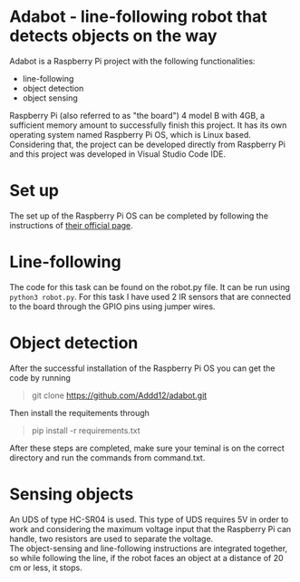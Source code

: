 # Adabot - line-following robot that detects objects on the way
Adabot is a Raspberry Pi project with the following functionalities: 
  - line-following
  - object detection
  - object sensing  

Raspberry Pi (also referred to as "the board") 4 model B with 4GB, a sufficient memory amount to successfully finish this project. It has its own operating system named Raspberry Pi OS, which is Linux based. Considering that, the project can be developed directly from Raspberry Pi and this project was developed in Visual Studio Code IDE.  
# Set up
The set up of the Raspberry Pi OS can be completed by following the instructions of [their official page](https://projects.raspberrypi.org/en/projects/raspberry-pi-setting-up).  
# Line-following
The code for this task can be found on the robot.py file. It can be run using `python3 robot.py`. For this task I have used 2 IR sensors that are connected to the board through the GPIO pins using jumper wires.  
# Object detection 
After the successful installation of the Raspberry Pi OS you can get the code by running 
> git clone https://github.com/Addd12/adabot.git  

Then install the requitements through 

> pip install -r requirements.txt    

After these steps are completed, make sure your teminal is on the correct directory and run the commands from command.txt.  

# Sensing objects 
An UDS of type HC-SR04 is used. This type of UDS requires 5V in order to work and considering the maximum voltage input that the Raspberry Pi can handle, two resistors are used to separate the voltage.  
The object-sensing and line-following instructions are integrated together, so while following the line, if the robot faces an object at a distance of 20 cm or less, it stops.
